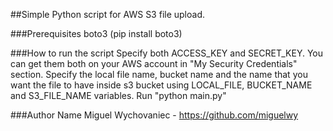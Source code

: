 
##Simple Python script for AWS S3 file upload.

###Prerequisites
boto3 (pip install boto3)

###How to run the script
Specify both ACCESS_KEY and SECRET_KEY. You can get them both on your AWS account in "My Security Credentials" section.
Specify the local file name, bucket name and the name that you want the file to have inside s3 bucket using LOCAL_FILE, BUCKET_NAME and S3_FILE_NAME variables.
Run "python main.py"

###Author Name
Miguel Wychovaniec - https://github.com/miguelwy